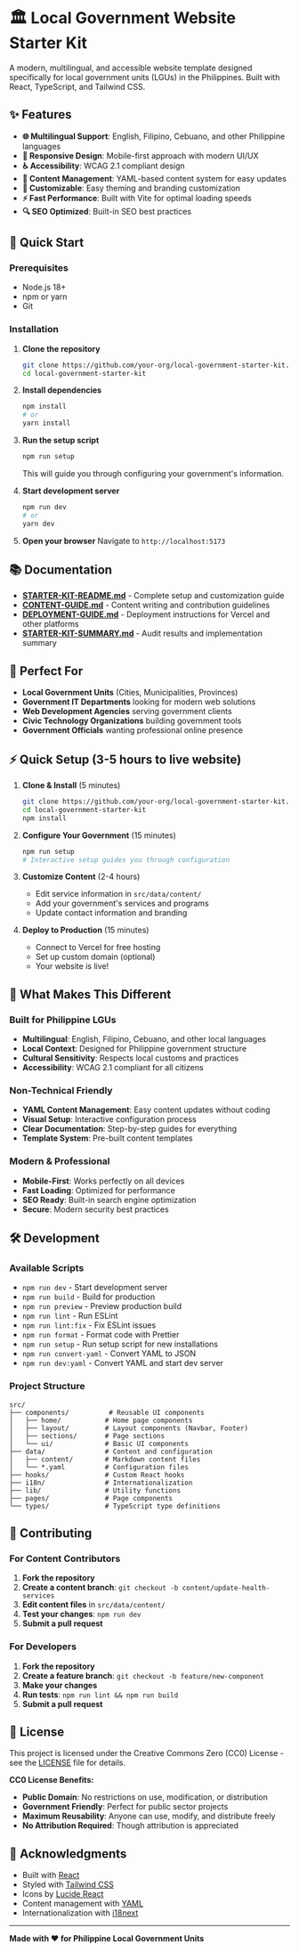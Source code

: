 # 🏛️ Local Government Website Starter Kit

A modern, multilingual, and accessible website template designed specifically for local government units (LGUs) in the Philippines. Built with React, TypeScript, and Tailwind CSS.

## ✨ Features

- **🌐 Multilingual Support**: English, Filipino, Cebuano, and other Philippine languages
- **📱 Responsive Design**: Mobile-first approach with modern UI/UX
- **♿ Accessibility**: WCAG 2.1 compliant design
- **📝 Content Management**: YAML-based content system for easy updates
- **🎨 Customizable**: Easy theming and branding customization
- **⚡ Fast Performance**: Built with Vite for optimal loading speeds
- **🔍 SEO Optimized**: Built-in SEO best practices

## 🚀 Quick Start

### Prerequisites

- Node.js 18+
- npm or yarn
- Git

### Installation

1. **Clone the repository**

   ```bash
   git clone https://github.com/your-org/local-government-starter-kit.git
   cd local-government-starter-kit
   ```

2. **Install dependencies**

   ```bash
   npm install
   # or
   yarn install
   ```

3. **Run the setup script**

   ```bash
   npm run setup
   ```

   This will guide you through configuring your government's information.

4. **Start development server**

   ```bash
   npm run dev
   # or
   yarn dev
   ```

5. **Open your browser**
   Navigate to `http://localhost:5173`

## 📚 Documentation

- **[STARTER-KIT-README.md](STARTER-KIT-README.md)** - Complete setup and customization guide
- **[CONTENT-GUIDE.md](CONTENT-GUIDE.md)** - Content writing and contribution guidelines
- **[DEPLOYMENT-GUIDE.md](DEPLOYMENT-GUIDE.md)** - Deployment instructions for Vercel and other platforms
- **[STARTER-KIT-SUMMARY.md](STARTER-KIT-SUMMARY.md)** - Audit results and implementation summary

## 🎯 Perfect For

- **Local Government Units** (Cities, Municipalities, Provinces)
- **Government IT Departments** looking for modern web solutions
- **Web Development Agencies** serving government clients
- **Civic Technology Organizations** building government tools
- **Government Officials** wanting professional online presence

## ⚡ Quick Setup (3-5 hours to live website)

1. **Clone & Install** (5 minutes)

   ```bash
   git clone https://github.com/your-org/local-government-starter-kit.git
   cd local-government-starter-kit
   npm install
   ```

2. **Configure Your Government** (15 minutes)

   ```bash
   npm run setup
   # Interactive setup guides you through configuration
   ```

3. **Customize Content** (2-4 hours)
   - Edit service information in `src/data/content/`
   - Add your government's services and programs
   - Update contact information and branding

4. **Deploy to Production** (15 minutes)
   - Connect to Vercel for free hosting
   - Set up custom domain (optional)
   - Your website is live!

## 🌟 What Makes This Different

### **Built for Philippine LGUs**

- **Multilingual**: English, Filipino, Cebuano, and other local languages
- **Local Context**: Designed for Philippine government structure
- **Cultural Sensitivity**: Respects local customs and practices
- **Accessibility**: WCAG 2.1 compliant for all citizens

### **Non-Technical Friendly**

- **YAML Content Management**: Easy content updates without coding
- **Visual Setup**: Interactive configuration process
- **Clear Documentation**: Step-by-step guides for everything
- **Template System**: Pre-built content templates

### **Modern & Professional**

- **Mobile-First**: Works perfectly on all devices
- **Fast Loading**: Optimized for performance
- **SEO Ready**: Built-in search engine optimization
- **Secure**: Modern security best practices

## 🛠️ Development

### Available Scripts

- `npm run dev` - Start development server
- `npm run build` - Build for production
- `npm run preview` - Preview production build
- `npm run lint` - Run ESLint
- `npm run lint:fix` - Fix ESLint issues
- `npm run format` - Format code with Prettier
- `npm run setup` - Run setup script for new installations
- `npm run convert-yaml` - Convert YAML to JSON
- `npm run dev:yaml` - Convert YAML and start dev server

### Project Structure

```
src/
├── components/          # Reusable UI components
│   ├── home/           # Home page components
│   ├── layout/         # Layout components (Navbar, Footer)
│   ├── sections/       # Page sections
│   └── ui/             # Basic UI components
├── data/               # Content and configuration
│   ├── content/        # Markdown content files
│   └── *.yaml          # Configuration files
├── hooks/              # Custom React hooks
├── i18n/               # Internationalization
├── lib/                # Utility functions
├── pages/              # Page components
└── types/              # TypeScript type definitions
```

## 🤝 Contributing

### For Content Contributors

1. **Fork the repository**
2. **Create a content branch**: `git checkout -b content/update-health-services`
3. **Edit content files** in `src/data/content/`
4. **Test your changes**: `npm run dev`
5. **Submit a pull request**

### For Developers

1. **Fork the repository**
2. **Create a feature branch**: `git checkout -b feature/new-component`
3. **Make your changes**
4. **Run tests**: `npm run lint && npm run build`
5. **Submit a pull request**

## 📄 License

This project is licensed under the Creative Commons Zero (CC0) License - see the [LICENSE](LICENSE) file for details.

**CC0 License Benefits:**

- **Public Domain**: No restrictions on use, modification, or distribution
- **Government Friendly**: Perfect for public sector projects
- **Maximum Reusability**: Anyone can use, modify, and distribute freely
- **No Attribution Required**: Though attribution is appreciated

## 🙏 Acknowledgments

- Built with [React](https://reactjs.org/)
- Styled with [Tailwind CSS](https://tailwindcss.com/)
- Icons by [Lucide React](https://lucide.dev/)
- Content management with [YAML](https://yaml.org/)
- Internationalization with [i18next](https://www.i18next.com/)

---

**Made with ❤️ for Philippine Local Government Units**
